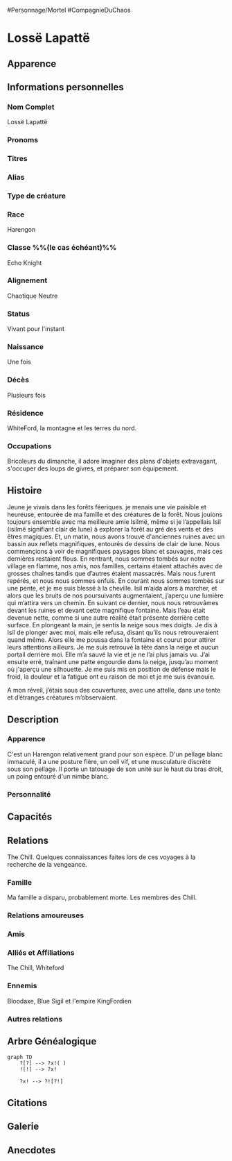 #Personnage/Mortel
#CompagnieDuChaos 

# Lossë Lapattë

## Apparence

## Informations personnelles
### Nom Complet
Lossë Lapattë

### Pronoms
### Titres
### Alias
### Type de créature
### Race
Harengon
### Classe %%(le cas échéant)%%
Echo Knight
### Alignement
Chaotique Neutre
### Status
Vivant pour l'instant
### Naissance
Une fois
### Décès
Plusieurs fois
### Résidence
WhiteFord, la montagne et les terres du nord.
### Occupations
Bricoleurs du dimanche, il adore imaginer des plans d'objets extravagant, s'occuper des loups de givres, et préparer son équipement.

## Histoire
Jeune je vivais dans les forêts féeriques. je menais une vie paisible et heureuse, entourée de ma famille et des créatures de la forêt. Nous jouions toujours ensemble avec ma meilleure amie Isilmë, même si je l’appellais Isil (isilmë signifiant clair de lune) à explorer la forêt au gré des vents et des êtres magiques. 
Et, un matin, nous avons trouvé d'anciennes ruines avec un bassin aux reflets magnifiques, entourés de dessins de clair de lune. Nous commençions à voir de magnifiques paysages blanc et sauvages, mais ces dernières restaient flous. 
En rentrant, nous sommes tombés sur notre village en flamme, nos amis, nos familles, certains étaient attachés avec de grosses chaînes tandis que d’autres étaient massacrés. Mais nous furent repérés, et nous nous sommes enfuis. En courant nous sommes tombés sur une pente, et je me suis blessé à la cheville. Isil m’aida alors à marcher, et alors que les bruits de nos poursuivants augmentaient, j’aperçu une lumière qui m’attira vers un chemin. En suivant ce dernier, nous nous retrouvâmes devant les ruines et devant cette magnifique fontaine. Mais l’eau était devenue nette, comme si une autre réalité était présente derrière cette surface. En plongeant la main, je sentis la neige sous mes doigts. Je dis à Isil de plonger avec moi, mais elle refusa, disant qu’ils nous retrouveraient quand même. Alors elle me poussa dans la fontaine et courut pour attirer leurs attentions ailleurs. Je me suis retrouvé la tête dans la neige et aucun portail derrière moi. Elle m’a sauvé la vie et je ne l’ai plus jamais vu. 
J’ai ensuite erré, traînant une patte engourdie dans la neige, jusqu’au moment où j'aperçu une silhouette. Je me suis mis en position de défense mais le froid, la douleur et la fatigue ont eu raison de moi et je me suis évanouie.

A mon réveil, j’étais sous des couvertures, avec une attelle, dans une tente et  d’étranges créatures m’observaient. 

## Description
### Apparence
C'est un Harengon relativement grand pour son espèce. D'un pellage blanc immaculé, il a une posture fière, un oeil vif, et une musculature discrète sous son pellage. Il porte un tatouage de son unité sur le haut du bras droit, un poing entouré d'un nimbe blanc. 

### Personnalité

## Capacités

## Relations
The Chill. Quelques connaissances faites lors de ces voyages à la recherche de la vengeance. 
### Famille
Ma famille a disparu, probablement morte. Les membres des Chill.
### Relations amoureuses 
### Amis
### Alliés et Affiliations
The Chill, Whiteford
### Ennemis
Bloodaxe, Blue Sigil et l'empire KingFordien
### Autres relations

## Arbre Généalogique
```mermaid
graph TD
    ?[?] --> ?x!( )
    ![!] --> ?x!

    ?x! --> ?![?!]
```

## Citations

## Galerie

## Anecdotes